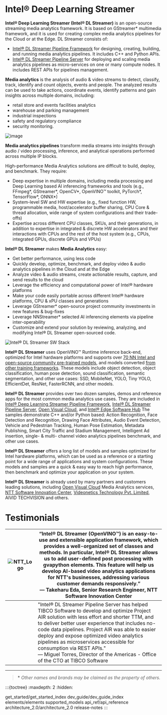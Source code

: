 # Intel® Deep Learning Streamer

**Intel® Deep Learning Streamer (Intel® DL Streamer)** is an open-source
streaming media analytics framework. It is based on GStreamer\* multimedia
framework, and it is used for creating complex media analytics pipelines for the Cloud
or at the Edge. DL Streamer consists of:

- [Intel® DL Streamer Pipeline
  Framework](https://github.com/open-edge-platform/edge-ai-libraries/tree/release-1.2.0/libraries/dl-streamer)
  for designing, creating, building, and running media analytics
  pipelines. It includes C++ and Python APIs.
- [Intel® DL Streamer Pipeline
  Server](https://github.com/open-edge-platform/edge-ai-libraries/tree/release-1.2.0/microservices/dlstreamer-pipeline-server)
  for deploying and scaling media analytics pipelines as
  micro-services on one or many compute nodes. It includes REST APIs
  for pipelines management.

**Media analytics** is the analysis of audio & video streams to detect,
classify, track, identify and count objects, events and people. The
analyzed results can be used to take actions, coordinate events,
identify patterns and gain insights across multiple domains, including:

- retail store and events facilities analytics
- warehouse and parking management
- industrial inspections
- safety and regulatory compliance
- security monitoring.

![image](_images/overview_pipeline_example.png)

**Media analytics pipelines** transform media streams into insights
through audio / video processing, inference, and analytical operations
performed across multiple IP blocks.

High-performance Media Analytics solutions are difficult to build,
deploy, and benchmark. They require:

- Deep expertise in multiple domains, including media
  processing and Deep Learning based AI inferencing frameworks and
  tools (e.g., FFmpeg\*, GStreamer\*, OpenCV\*, OpenVINO™ toolkit,
  PyTorch\*, TensorFlow\*, ONNX\*)
- System-level SW and HW expertise (e.g., fixed function HW,
  programmable media, host/accelerator buffer sharing, CPU Core &
  thread allocation, wide range of system configurations and their
  trade-offs)
- Expertise across different CPU classes, SKUs, and their generations,
  in addition to expertise in integrated & discrete HW accelerators
  and their interactions with CPUs and the rest of the host system (e.g.,
  CPUs, integrated GPUs, discrete GPUs and VPUs)

**Intel® DL Streamer** makes **Media Analytics** easy:

- Get better performance, using less code
- Quickly develop, optimize, benchmark, and deploy video & audio
  analytics pipelines in the Cloud and at the Edge
- Analyze video & audio streams, create actionable results, capture,
  and send results to the cloud
- Leverage the efficiency and computational power of Intel® hardware
  platforms
- Make your code easily portable across different Intel® hardware platforms,
  CPU & xPU classes and generations
- Leverage GStreamer\* open-source project community investments in
  new features & bug-fixes
- Leverage NNStreamer\* selected AI inferencing elements via pipeline
  inter-operability
- Customize and extend your solution by reviewing, analyzing, and
  modifying Intel® DL Streamer open-sourced code.

![Intel® DL Streamer SW Stack](_images/overview_sw_stack.png)

**Intel® DL Streamer** uses OpenVINO™ Runtime inference back-end,
optimized for Intel hardware platforms and supports over
[70 NN Intel and open-source community pre-trained models](https://github.com/open-edge-platform/edge-ai-libraries/blob/release-1.2.0/libraries/dl-streamer/docs/scripts/supported_models.json), and models converted
[from other training frameworks](https://docs.openvino.ai/2024/openvino-workflow/model-preparation/convert-model-to-ir.html).
These models include object detection, object classification, human pose
detection, sound classification, semantic segmentation, and other use
cases: SSD, MobileNet, YOLO, Tiny YOLO, EfficientDet, ResNet,
FasterRCNN, and other models.

**Intel® DL Streamer** provides over two dozen samples, demos and
reference apps for the most common media analytics use cases. They are
included in
[Intel® Deep Learning Streamer Pipeline Framework](https://github.com/open-edge-platform/edge-ai-libraries/tree/release-1.2.0/libraries/dl-streamer),
[Intel® DL Streamer Pipeline Server](https://github.com/open-edge-platform/edge-ai-libraries/tree/release-1.2.0/microservices/dlstreamer-pipeline-server),
[Open Visual Cloud](https://github.com/OpenVisualCloud), and
[Intel® Edge Software Hub](https://www.intel.com/content/www/us/en/edge-computing/edge-software-hub.html)
The samples demonstrate C++ and/or Python based: Action Recognition, Face Detection and
Recognition, Drawing Face Attributes, Audio Event Detection, Vehicle and
Pedestrian Tracking, Human Pose Estimation, Metadata Publishing, Smart
City Traffic and Stadium Management, Intelligent Ad insertion, single- &
multi- channel video analytics pipelines benchmark, and other use cases.

**Intel® DL Streamer** offers a long list of models and samples
optimized for Intel hardware platforms, which can be used as a
reference or a starting point for a wide range of applications and
system configurations. These models and samples are a quick & easy way
to reach high performance, then benchmark and optimize your application
on your system.

**Intel® DL Streamer** is already used by many partners and customers
leading solutions, including [Open Visual
Cloud](https://github.com/OpenVisualCloud) Media Analytics services,
[NTT Software Innovation
Center](https://www.global.ntt/innovation/innovating-today/),
[Videonetics Technology Pvt. Limited](https://www.videonetics.com/),
AIVID TECHVISION and others.

# Testimonials

| ![NTT_Logo](./_images/NTT_Logo.png) | “Intel® DL Streamer (OpenVINO™) is an easy-to-use and extensible application framework, which provides a well-organized set of classes and methods. In particular, Intel® DL Streamer allows us to add user-defined post processing with gvapython elements. This feature will help us develop AI-based video analytics applications for NTT's businesses, addressing various customer demands responsively.”<br>— Takeharu Eda, Senior Research Engineer, NTT Software Innovation Center<br> |
|---|---|
| <br> | "Intel® DL Streamer Pipeline Server has helped TIBCO Software to develop and optimize Project AIR solution with less effort and shorter TTM, and to deliver better user experience that includes no-code data pipelines. Project AIR was able to easier deploy and expose optimized video analytics pipelines as microservices accessible for consumption via REST APIs."<br>— Miguel Torres, Director of the Americas - Office of the CTO at TIBCO Software<br> |

------------------------------------------------------------------------

> **\*** *Other names and brands may be claimed as the property of
> others.*

:::{toctree}
:maxdepth: 2
:hidden:

get_started/get_started_index
dev_guide/dev_guide_index
elements/elements
supported_models
api_ref/api_reference
architecture_2.0/architecture_2.0
release-notes
:::

